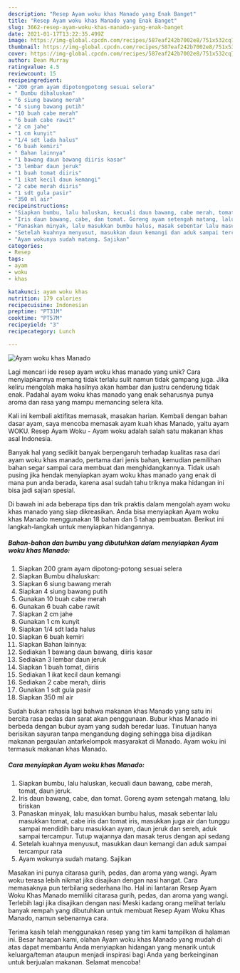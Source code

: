 ```yaml
---
description: "Resep Ayam woku khas Manado yang Enak Banget"
title: "Resep Ayam woku khas Manado yang Enak Banget"
slug: 3662-resep-ayam-woku-khas-manado-yang-enak-banget
date: 2021-01-17T13:22:35.499Z
image: https://img-global.cpcdn.com/recipes/587eaf242b7002e8/751x532cq70/ayam-woku-khas-manado-foto-resep-utama.jpg
thumbnail: https://img-global.cpcdn.com/recipes/587eaf242b7002e8/751x532cq70/ayam-woku-khas-manado-foto-resep-utama.jpg
cover: https://img-global.cpcdn.com/recipes/587eaf242b7002e8/751x532cq70/ayam-woku-khas-manado-foto-resep-utama.jpg
author: Dean Murray
ratingvalue: 4.5
reviewcount: 15
recipeingredient:
- "200 gram ayam dipotongpotong sesuai selera"
- " Bumbu dihaluskan"
- "6 siung bawang merah"
- "4 siung bawang putih"
- "10 buah cabe merah"
- "6 buah cabe rawit"
- "2 cm jahe"
- "1 cm kunyit"
- "1/4 sdt lada halus"
- "6 buah kemiri"
- " Bahan lainnya"
- "1 bawang daun bawang diiris kasar"
- "3 lembar daun jeruk"
- "1 buah tomat diiris"
- "1 ikat kecil daun kemangi"
- "2 cabe merah diiris"
- "1 sdt gula pasir"
- "350 ml air"
recipeinstructions:
- "Siapkan bumbu, lalu haluskan, kecuali daun bawang, cabe merah, tomat, daun jeruk."
- "Iris daun bawang, cabe, dan tomat. Goreng ayam setengah matang, lalu tiriskan"
- "Panaskan minyak, lalu masukkan bumbu halus, masak sebentar lalu masukkan tomat, cabe iris dan tomat iris, masukkan juga air dan tunggu sampai mendidih baru masukkan ayam, daun jeruk dan sereh, aduk sampai tercampur. Tutup wajannya dan masak terus dengan api sedang"
- "Setelah kuahnya menyusut, masukkan daun kemangi dan aduk sampai tercampur rata"
- "Ayam wokunya sudah matang. Sajikan"
categories:
- Resep
tags:
- ayam
- woku
- khas

katakunci: ayam woku khas 
nutrition: 179 calories
recipecuisine: Indonesian
preptime: "PT31M"
cooktime: "PT57M"
recipeyield: "3"
recipecategory: Lunch

---
```



![Ayam woku khas Manado](https://img-global.cpcdn.com/recipes/587eaf242b7002e8/751x532cq70/ayam-woku-khas-manado-foto-resep-utama.jpg)

Lagi mencari ide resep ayam woku khas manado yang unik? Cara menyiapkannya memang tidak terlalu sulit namun tidak gampang juga. Jika keliru mengolah maka hasilnya akan hambar dan justru cenderung tidak enak. Padahal ayam woku khas manado yang enak seharusnya punya aroma dan rasa yang mampu memancing selera kita.

Kali ini kembali aktifitas memasak, masakan harian. Kembali dengan bahan dasar ayam, saya mencoba memasak ayam kuah khas Manado, yaitu ayam WOKU. Resep Ayam Woku - Ayam woku adalah salah satu makanan khas asal Indonesia.

Banyak hal yang sedikit banyak berpengaruh terhadap kualitas rasa dari ayam woku khas manado, pertama dari jenis bahan, kemudian pemilihan bahan segar sampai cara membuat dan menghidangkannya. Tidak usah pusing jika hendak menyiapkan ayam woku khas manado yang enak di mana pun anda berada, karena asal sudah tahu triknya maka hidangan ini bisa jadi sajian spesial.


Di bawah ini ada beberapa tips dan trik praktis dalam mengolah ayam woku khas manado yang siap dikreasikan. Anda bisa menyiapkan Ayam woku khas Manado menggunakan 18 bahan dan 5 tahap pembuatan. Berikut ini langkah-langkah untuk menyiapkan hidangannya.

<!--inarticleads1-->

##### Bahan-bahan dan bumbu yang dibutuhkan dalam menyiapkan Ayam woku khas Manado:

1. Siapkan 200 gram ayam dipotong-potong sesuai selera
1. Siapkan  Bumbu dihaluskan:
1. Siapkan 6 siung bawang merah
1. Siapkan 4 siung bawang putih
1. Gunakan 10 buah cabe merah
1. Gunakan 6 buah cabe rawit
1. Siapkan 2 cm jahe
1. Gunakan 1 cm kunyit
1. Siapkan 1/4 sdt lada halus
1. Siapkan 6 buah kemiri
1. Siapkan  Bahan lainnya:
1. Sediakan 1 bawang daun bawang, diiris kasar
1. Sediakan 3 lembar daun jeruk
1. Siapkan 1 buah tomat, diiris
1. Sediakan 1 ikat kecil daun kemangi
1. Sediakan 2 cabe merah, diiris
1. Gunakan 1 sdt gula pasir
1. Siapkan 350 ml air


Sudah bukan rahasia lagi bahwa makanan khas Manado yang satu ini bercita rasa pedas dan sarat akan penggunaan. Bubur khas Manado ini berbeda dengan bubur ayam yang sudah beredar luas. Tinutuan hanya berisikan sayuran tanpa mengandung daging sehingga bisa dijadikan makanan pergaulan antarkelompok masyarakat di Manado. Ayam woku ini termasuk makanan khas Manado. 

<!--inarticleads2-->

##### Cara menyiapkan Ayam woku khas Manado:

1. Siapkan bumbu, lalu haluskan, kecuali daun bawang, cabe merah, tomat, daun jeruk.
1. Iris daun bawang, cabe, dan tomat. Goreng ayam setengah matang, lalu tiriskan
1. Panaskan minyak, lalu masukkan bumbu halus, masak sebentar lalu masukkan tomat, cabe iris dan tomat iris, masukkan juga air dan tunggu sampai mendidih baru masukkan ayam, daun jeruk dan sereh, aduk sampai tercampur. Tutup wajannya dan masak terus dengan api sedang
1. Setelah kuahnya menyusut, masukkan daun kemangi dan aduk sampai tercampur rata
1. Ayam wokunya sudah matang. Sajikan


Masakan ini punya citarasa gurih, pedas, dan aroma yang wangi. Ayam woku terasa lebih nikmat jika disajikan dengan nasi hangat. Cara memasaknya pun terbilang sederhana lho. Hal ini lantaran Resep Ayam Woku Khas Manado memiliki citarasa gurih, pedas, dan aroma yang wangi. Terlebih lagi jika disajikan dengan nasi Meski kadang orang melihat terlalu banyak rempah yang dibutuhkan untuk membuat Resep Ayam Woku Khas Manado, namun sebenarnya cara. 

Terima kasih telah menggunakan resep yang tim kami tampilkan di halaman ini. Besar harapan kami, olahan Ayam woku khas Manado yang mudah di atas dapat membantu Anda menyiapkan hidangan yang menarik untuk keluarga/teman ataupun menjadi inspirasi bagi Anda yang berkeinginan untuk berjualan makanan. Selamat mencoba!
